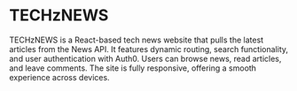 # TECHzNEWS
TECHzNEWS is a React-based tech news website that pulls the latest articles from the News API. It features dynamic routing, search functionality, and user authentication with Auth0. Users can browse news, read articles, and leave comments. The site is fully responsive, offering a smooth experience across devices.
